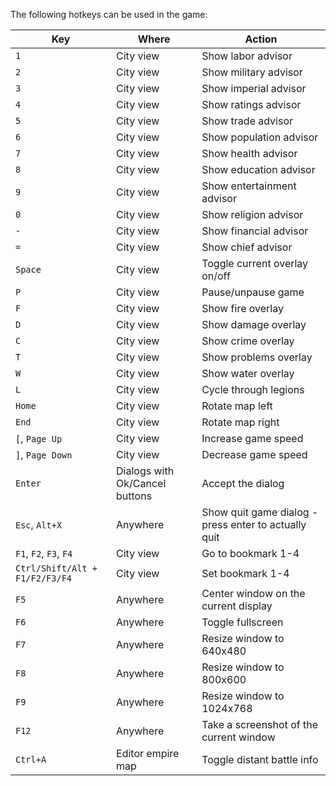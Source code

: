 The following hotkeys can be used in the game:

| Key | Where | Action |
| --- | ----- | ------ |
| `1` | City view | Show labor advisor |
| `2` | City view | Show military advisor |
| `3` | City view | Show imperial advisor |
| `4` | City view | Show ratings advisor |
| `5` | City view | Show trade advisor |
| `6` | City view | Show population advisor |
| `7` | City view | Show health advisor |
| `8` | City view | Show education advisor |
| `9` | City view | Show entertainment advisor |
| `0` | City view | Show religion advisor |
| `-` | City view | Show financial advisor |
| `=` | City view | Show chief advisor |
| `Space` | City view | Toggle current overlay on/off |
| `P` | City view | Pause/unpause game |
| `F` | City view | Show fire overlay |
| `D` | City view | Show damage overlay |
| `C` | City view | Show crime overlay |
| `T` | City view | Show problems overlay |
| `W` | City view | Show water overlay |
| `L` | City view | Cycle through legions |
| `Home` | City view | Rotate map left |
| `End` | City view | Rotate map right |
| `[`, `Page Up` | City view | Increase game speed |
| `]`, `Page Down` | City view | Decrease game speed |
| `Enter` | Dialogs with Ok/Cancel buttons | Accept the dialog |
| `Esc`, `Alt+X` | Anywhere | Show quit game dialog - press enter to actually quit |
| `F1`, `F2`, `F3`, `F4` | City view | Go to bookmark 1-4 |
| `Ctrl/Shift/Alt + F1/F2/F3/F4` | City view | Set bookmark 1-4 |
| `F5` | Anywhere | Center window on the current display |
| `F6` | Anywhere | Toggle fullscreen |
| `F7` | Anywhere | Resize window to 640x480 |
| `F8` | Anywhere | Resize window to 800x600 |
| `F9` | Anywhere | Resize window to 1024x768 |
| `F12` | Anywhere | Take a screenshot of the current window |
| `Ctrl+A` | Editor empire map | Toggle distant battle info |
